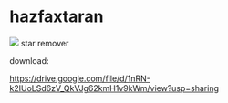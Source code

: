 # hazfaxtaran
<img src="logo.png">
star remover

download:

https://drive.google.com/file/d/1nRN-k2IUoLSd6zV_QkVJg62kmH1v9kWm/view?usp=sharing
